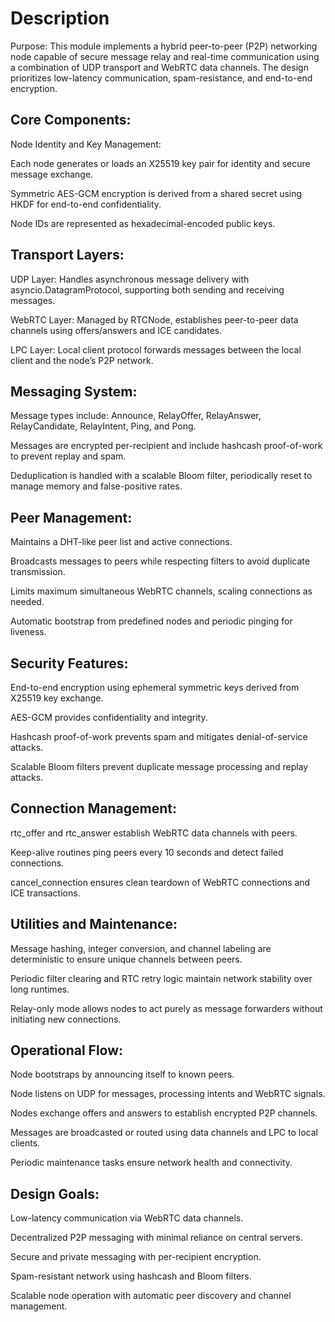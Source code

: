 # Description

Purpose:
This module implements a hybrid peer-to-peer (P2P) networking node capable of secure message relay and real-time communication using a combination of UDP transport and WebRTC data channels. The design prioritizes low-latency communication, spam-resistance, and end-to-end encryption.

## Core Components:

Node Identity and Key Management:

Each node generates or loads an X25519 key pair for identity and secure message exchange.

Symmetric AES-GCM encryption is derived from a shared secret using HKDF for end-to-end confidentiality.

Node IDs are represented as hexadecimal-encoded public keys.

## Transport Layers:

UDP Layer: Handles asynchronous message delivery with asyncio.DatagramProtocol, supporting both sending and receiving messages.

WebRTC Layer: Managed by RTCNode, establishes peer-to-peer data channels using offers/answers and ICE candidates.

LPC Layer: Local client protocol forwards messages between the local client and the node’s P2P network.

## Messaging System:

Message types include: Announce, RelayOffer, RelayAnswer, RelayCandidate, RelayIntent, Ping, and Pong.

Messages are encrypted per-recipient and include hashcash proof-of-work to prevent replay and spam.

Deduplication is handled with a scalable Bloom filter, periodically reset to manage memory and false-positive rates.

## Peer Management:

Maintains a DHT-like peer list and active connections.

Broadcasts messages to peers while respecting filters to avoid duplicate transmission.

Limits maximum simultaneous WebRTC channels, scaling connections as needed.

Automatic bootstrap from predefined nodes and periodic pinging for liveness.

## Security Features:

End-to-end encryption using ephemeral symmetric keys derived from X25519 key exchange.

AES-GCM provides confidentiality and integrity.

Hashcash proof-of-work prevents spam and mitigates denial-of-service attacks.

Scalable Bloom filters prevent duplicate message processing and replay attacks.

## Connection Management:

rtc_offer and rtc_answer establish WebRTC data channels with peers.

Keep-alive routines ping peers every 10 seconds and detect failed connections.

cancel_connection ensures clean teardown of WebRTC connections and ICE transactions.

## Utilities and Maintenance:

Message hashing, integer conversion, and channel labeling are deterministic to ensure unique channels between peers.

Periodic filter clearing and RTC retry logic maintain network stability over long runtimes.

Relay-only mode allows nodes to act purely as message forwarders without initiating new connections.

## Operational Flow:

Node bootstraps by announcing itself to known peers.

Node listens on UDP for messages, processing intents and WebRTC signals.

Nodes exchange offers and answers to establish encrypted P2P channels.

Messages are broadcasted or routed using data channels and LPC to local clients.

Periodic maintenance tasks ensure network health and connectivity.

## Design Goals:

Low-latency communication via WebRTC data channels.

Decentralized P2P messaging with minimal reliance on central servers.

Secure and private messaging with per-recipient encryption.

Spam-resistant network using hashcash and Bloom filters.

Scalable node operation with automatic peer discovery and channel management.